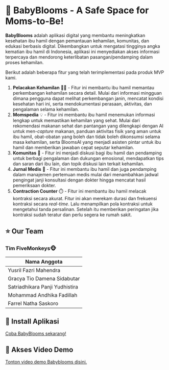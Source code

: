 # 🌸 BabyBlooms - A Safe Space for Moms-to-Be!

**BabyBlooms** adalah aplikasi digital yang membantu meningkatkan kesehatan ibu hamil dengan pemantauan kehamilan, komunitas, dan edukasi berbasis digital. Dikembangkan untuk mengatasi tingginya angka kematian ibu hamil di Indonesia, aplikasi ini menyediakan akses informasi terpercaya dan mendorong keterlibatan pasangan/pendamping dalam proses kehamilan.

Berikut adalah beberapa fitur yang telah terimplementasi pada produk MVP kami.
1. **Pelacakan Kehamilan** 🤰🏻 - Fitur ini membantu ibu hamil memantau perkembangan kehamilan secara detail. Mulai dari informasi mingguan dimana pengguna dapat melihat perkembangan janin, mencatat kondisi kesehatan hari ini, serta mendokumentasi perasaan, aktivitas, dan pengalaman selama kehamilan.
2. **Momspedia** 💡 - Fitur ini membantu ibu hamil menemukan informasi lengkap untuk memastikan kehamilan yang sehat. Mulai dari rekomendasi makanan sehat dan pantangan yang dilengkapi dengan AI untuk men-_capture_ makanan, panduan aktivitas fisik yang aman untuk ibu hamil, obat-obatan yang boleh dan tidak boleh dikonsumsi selama masa kehamilan, serta BloomsAI yang menjadi asisten pintar untuk ibu hamil dan memberikan jawaban cepat seputar kehamilan.
3. **Komunitas** 💬 - Fitur ini menjadi diskusi bagi ibu hamil dan pendamping untuk berbagi pengalaman dan dukungan emosional, mendapatkan tips dan saran dari ibu lain, dan topik diskusi lain terkait kehamilan.
4. **Jurnal Medis** 🏥 - Fitur ini membantu ibu hamil dan juga pendamping dalam manajemen pertemuan medis mulai dari menambahkan jadwal pengingat janji konsultasi dengan dokter hingga mencatat hasil pemeriksaan dokter.
6. **Contraction Counter** ⏱️ - Fitur ini membantu ibu hamil melacak kontraksi secara akurat. Fitur ini akan merekam durasi dan frekuensi kontraksi secara _real-time_. Lalu menampilkan pola kontraksi untuk mengetahui tanda persalinan. Setelah itu memberikan peringatan jika kontraksi sudah teratur dan perlu segera ke rumah sakit.

## ⭐ Our Team 
### Tim FiveMonkeys🐵
| **Nama Anggota** |
|-----------   |
| Yusril Fazri Mahendra |
| Gracya Tio Damena Sidabutar |
| Satriadhikara Panji Yudhistira |
| Mohammad Andhika Fadillah |
| Farrel Natha Saskoro |
 
## 📱 Install Aplikasi
[Coba BabyBlooms sekarang!](https://s.hmif.dev/BabyBloomsMVP)

## 🔗 Akses Video Demo
[Tonton video demo Babyblooms disini.](https://s.hmif.dev/VideoDemoMVPBabyblooms)
